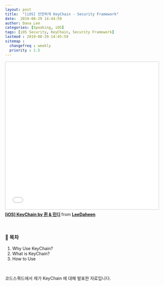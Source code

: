 ```yaml
---
layout: post
title:  "[iOS] 안전하게 KeyChain - Security Framework"
date:  2019-08-29 14:44:59
author: Dana Lee
categories: [Speaking, iOS]
tags: [iOS Security, KeyChain, Security Framework]
lastmod : 2019-08-29 14:45:59
sitemap :
  changefreq : weekly
  priority : 1.5
---
```




<iframe src="//www.slideshare.net/slideshow/embed_code/key/plG72IOQdej5Hl" width="595" height="485" frameborder="0" marginwidth="0" marginheight="0" scrolling="no" style="border:1px solid #CCC; border-width:1px; margin-bottom:5px; max-width: 100%;" allowfullscreen> </iframe> <div style="margin-bottom:5px"> <strong> <a href="//www.slideshare.net/LeeDaheen/ios-keychain-by" title="[iOS] KeyChain by 흰 &amp; 민디" target="_blank">[iOS] KeyChain by 흰 &amp; 민디</a> </strong> from <strong><a href="https://www.slideshare.net/LeeDaheen" target="_blank">LeeDaheen</a></strong> </div>

&nbsp;

### 📌 목차

1. Why Use KeyChain?
2. What is KeyChain?
3. How to Use

&nbsp;

코드스쿼드에서 제가 KeyChain 에 대해 발표한 자료입니다.

&nbsp;